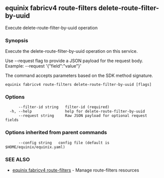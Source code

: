 ## equinix fabricv4 route-filters delete-route-filter-by-uuid

Execute delete-route-filter-by-uuid operation

### Synopsis

Execute the delete-route-filter-by-uuid operation on this service.

Use --request flag to provide a JSON payload for the request body.
Example: --request '{"field":"value"}'

The command accepts parameters based on the SDK method signature.

```
equinix fabricv4 route-filters delete-route-filter-by-uuid [flags]
```

### Options

```
      --filter-id string   filter-id (required)
  -h, --help               help for delete-route-filter-by-uuid
      --request string     Raw JSON payload for optional request fields
```

### Options inherited from parent commands

```
      --config string   config file (default is $HOME/equinix/equinix.yaml)
```

### SEE ALSO

* [equinix fabricv4 route-filters](equinix_fabricv4_route-filters.md)	 - Manage route-filters resources

